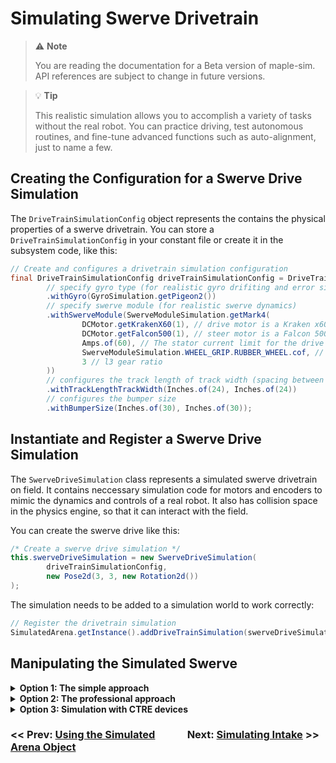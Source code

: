 # Simulating Swerve Drivetrain

> ⚠️ **Note**
>
> You are reading the documentation for a Beta version of maple-sim. API references are subject to change in future versions.

> 💡 **Tip**
> 
> This realistic simulation allows you to accomplish a variety of tasks without the real robot. You can practice driving, test autonomous routines, and fine-tune advanced functions such as auto-alignment, just to name a few.



## Creating the Configuration for a Swerve Drive Simulation

The `DriveTrainSimulationConfig` object represents the contains the physical properties of a swerve drivetrain.
You can store a `DriveTrainSimulationConfig` in your constant file or create it in the subsystem code, like this:

```java
// Create and configures a drivetrain simulation configuration
final DriveTrainSimulationConfig driveTrainSimulationConfig = DriveTrainSimulationConfig.Default()
        // specify gyro type (for realistic gyro drifiting and error simulation)
        .withGyro(GyroSimulation.getPigeon2())
        // specify swerve module (for realistic swerve dynamics)
        .withSwerveModule(SwerveModuleSimulation.getMark4(
                DCMotor.getKrakenX60(1), // drive motor is a Kraken x60
                DCMotor.getFalcon500(1), // steer motor is a Falcon 500
                Amps.of(60), // The stator current limit for the drive motor is 60A
                SwerveModuleSimulation.WHEEL_GRIP.RUBBER_WHEEL.cof, // use the COF for rubber wheels
                3 // l3 gear ratio
        ))
        // configures the track length of track width (spacing between swerve modules)
        .withTrackLengthTrackWidth(Inches.of(24), Inches.of(24))
        // configures the bumper size
        .withBumperSize(Inches.of(30), Inches.of(30));

```

## Instantiate and Register a Swerve Drive Simulation

The `SwerveDriveSimulation` class represents a simulated swerve drivetrain on field.  It contains neccessary simulation code for motors and encoders to mimic the dynamics and controls of a real robot.  It also has collision space in the physics engine, so that it can interact with the field.

You can create the swerve drive like this:

```java
/* Create a swerve drive simulation */
this.swerveDriveSimulation = new SwerveDriveSimulation(
        driveTrainSimulationConfig, 
        new Pose2d(3, 3, new Rotation2d())
);
```

The simulation needs to be added to a simulation world to work correctly: 

```java
// Register the drivetrain simulation
SimulatedArena.getInstance().addDriveTrainSimulation(swerveDriveSimulation); 
```

## Manipulating the Simulated Swerve
<details>
    <summary><strong>Option 1: The simple approach</strong></summary>
    <p>See <a href="https://shenzhen-robotics-alliance.github.io/maple-sim/3.1_SWERVE_SIM_EZ_MODE.html">Swerve Simulation: SimplifiedSwerveSimulation</a></p>
    <p>Comming Soon.</p>
</details>
<details>
    <summary><strong>Option 2: The professional approach</strong></summary>
    <p>See <a href="https://shenzhen-robotics-alliance.github.io/maple-sim/3.2_SWERVE_SIM_HARDWARE_ABSTRACTION.html">Swerve Simulation: Hardware Abstraction</a></p>
    <p>This approach to simulating swerve drive accurately mimics the behavior of your drivetrain code by running the exact same code used on the real robot directly on the simulated robot. While this ensures high fidelity in the simulation, it does require a significant amount of effort to set up properly.</p>
</details>
<details>
    <summary><strong>Option 3: Simulation with CTRE devices</strong></summary>
    <p>Comming Soon.</p>
</details>

<div style="display:flex">
    <h3 style="width:49%"><< Prev: <a href="https://shenzhen-robotics-alliance.github.io/maple-sim/2_USING_THE_SIMULATED_ARENA.html">Using the Simulated Arena Object</a></h3>
    <h3 style="width:49%" align="right">Next: <a href="https://shenzhen-robotics-alliance.github.io/maple-sim/4_SIMULATING_INTAKE.html">Simulating Intake</a> >></h3>
</div>